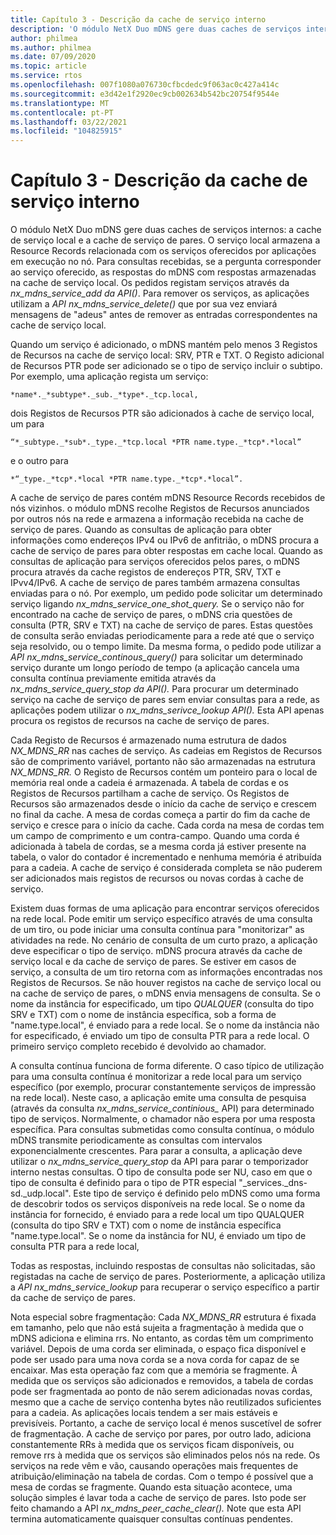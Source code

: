 ```yaml
---
title: Capítulo 3 - Descrição da cache de serviço interno
description: 'O módulo NetX Duo mDNS gere duas caches de serviços internos: a cache de serviço local e a cache de serviço de pares.'
author: philmea
ms.author: philmea
ms.date: 07/09/2020
ms.topic: article
ms.service: rtos
ms.openlocfilehash: 007f1080a076730cfbcdedc9f063ac0c427a414c
ms.sourcegitcommit: e3d42e1f2920ec9cb002634b542bc20754f9544e
ms.translationtype: MT
ms.contentlocale: pt-PT
ms.lasthandoff: 03/22/2021
ms.locfileid: "104825915"
---
```

# <a name="chapter-3---description-of-internal-service-cache"></a>Capítulo 3 - Descrição da cache de serviço interno

O módulo NetX Duo mDNS gere duas caches de serviços internos: a cache de serviço local e a cache de serviço de pares. O serviço local armazena a Resource Records relacionada com os serviços oferecidos por aplicações em execução no nó. Para consultas recebidas, se a pergunta corresponder ao serviço oferecido, as respostas do mDNS com respostas armazenadas na cache de serviço local. Os pedidos registam serviços através da *nx_mdns_service_add da API()*. Para remover os serviços, as aplicações utilizam a *API nx_mdns_service_delete()* que por sua vez enviará mensagens de "adeus" antes de remover as entradas correspondentes na cache de serviço local.

Quando um serviço é adicionado, o mDNS mantém pelo menos 3 Registos de Recursos na cache de serviço local: SRV, PTR e TXT. O Registo adicional de Recursos PTR pode ser adicionado se o tipo de serviço incluir o subtipo. Por exemplo, uma aplicação regista um serviço:

```
*name*._*subtype*._sub._*type*._tcp.local,
```

dois Registos de Recursos PTR são adicionados à cache de serviço local, um para

```
“*_subtype._*sub*._type._*tcp.local *PTR name.type._*tcp*.*local”
```

e o outro para

```
*“_type._*tcp*.*local *PTR name.type._*tcp*.*local”.
```

A cache de serviço de pares contém mDNS Resource Records recebidos de nós vizinhos. o módulo mDNS recolhe Registos de Recursos anunciados por outros nós na rede e armazena a informação recebida na cache de serviço de pares. Quando as consultas de aplicação para obter informações como endereços IPv4 ou IPv6 de anfitrião, o mDNS procura a cache de serviço de pares para obter respostas em cache local. Quando as consultas de aplicação para serviços oferecidos pelos pares, o mDNS procura através da cache registos de endereços PTR, SRV, TXT e IPvv4/IPv6. A cache de serviço de pares também armazena consultas enviadas para o nó. Por exemplo, um pedido pode solicitar um determinado serviço ligando *nx_mdns_service_one_shot_query.* Se o serviço não for encontrado na cache de serviço de pares, o mDNS cria questões de consulta (PTR, SRV e TXT) na cache de serviço de pares. Estas questões de consulta serão enviadas periodicamente para a rede até que o serviço seja resolvido, ou o tempo limite. Da mesma forma, o pedido pode utilizar a *API nx_mdns_service_continous_query()* para solicitar um determinado serviço durante um longo período de tempo (a aplicação cancela uma consulta contínua previamente emitida através da *nx_mdns_service_query_stop da API().* Para procurar um determinado serviço na cache de serviço de pares sem enviar consultas para a rede, as aplicações podem utilizar o *nx_mdns_serivce_lookup API().* Esta API apenas procura os registos de recursos na cache de serviço de pares.

Cada Registo de Recursos é armazenado numa estrutura de dados *NX_MDNS_RR* nas caches de serviço. As cadeias em Registos de Recursos são de comprimento variável, portanto não são armazenadas na estrutura *NX_MDNS_RR.* O Registo de Recursos contém um ponteiro para o local de memória real onde a cadeia é armazenada. A tabela de cordas e os Registos de Recursos partilham a cache de serviço. Os Registos de Recursos são armazenados desde o início da cache de serviço e crescem no final da cache. A mesa de cordas começa a partir do fim da cache de serviço e cresce para o início da cache. Cada corda na mesa de cordas tem um campo de comprimento e um contra-campo. Quando uma corda é adicionada à tabela de cordas, se a mesma corda já estiver presente na tabela, o valor do contador é incrementado e nenhuma memória é atribuída para a cadeia. A cache de serviço é considerada completa se não puderem ser adicionados mais registos de recursos ou novas cordas à cache de serviço.

Existem duas formas de uma aplicação para encontrar serviços oferecidos na rede local. Pode emitir um serviço específico através de uma consulta de um tiro, ou pode iniciar uma consulta contínua para "monitorizar" as atividades na rede. No cenário de consulta de um curto prazo, a aplicação deve especificar o tipo de serviço. mDNS procura através da cache de serviço local e da cache de serviço de pares. Se estiver em casos de serviço, a consulta de um tiro retorna com as informações encontradas nos Registos de Recursos. Se não houver registos na cache de serviço local ou na cache de serviço de pares, o mDNS envia mensagens de consulta. Se o nome da instância for especificado, um tipo *QUALQUER* (consulta do tipo SRV e TXT) com o nome de instância específica, sob a forma de "name.type.local", é enviado para a rede local. Se o nome da instância não for especificado, é enviado um tipo de consulta PTR para a rede local. O primeiro serviço completo recebido é devolvido ao chamador.

A consulta contínua funciona de forma diferente. O caso típico de utilização para uma consulta contínua é monitorizar a rede local para um serviço específico (por exemplo, procurar constantemente serviços de impressão na rede local). Neste caso, a aplicação emite uma consulta de pesquisa (através da consulta *nx_mdns_service_continious_* API) para determinado tipo de serviços. Normalmente, o chamador não espera por uma resposta específica. Para consultas submetidas como consulta contínua, o módulo mDNS transmite periodicamente as consultas com intervalos exponencialmente crescentes. Para parar a consulta, a aplicação deve utilizar o *nx_mdns_service_query_stop* da API para parar o temporizador interno nestas consultas. O tipo de consulta pode ser NU, caso em que o tipo de consulta é definido para o tipo de PTR especial "_services._dns-sd._udp.local". Este tipo de serviço é definido pelo mDNS como uma forma de descobrir todos os serviços disponíveis na rede local. Se o nome da instância for fornecido, é enviado para a rede local um tipo QUALQUER (consulta do tipo SRV e TXT) com o nome de instância específica "name.type.local". Se o nome da instância for NU, é enviado um tipo de consulta PTR para a rede local,

Todas as respostas, incluindo respostas de consultas não solicitadas, são registadas na cache de serviço de pares. Posteriormente, a aplicação utiliza a *API nx_mdns_service_lookup* para recuperar o serviço específico a partir da cache de serviço de pares.

Nota especial sobre fragmentação: Cada *NX_MDNS_RR* estrutura é fixada em tamanho, pelo que não está sujeita a fragmentação à medida que o mDNS adiciona e elimina rrs. No entanto, as cordas têm um comprimento variável. Depois de uma corda ser eliminada, o espaço fica disponível e pode ser usado para uma nova corda se a nova corda for capaz de se encaixar. Mas esta operação faz com que a memória se fragmente. À medida que os serviços são adicionados e removidos, a tabela de cordas pode ser fragmentada ao ponto de não serem adicionadas novas cordas, mesmo que a cache de serviço contenha bytes não reutilizados suficientes para a cadeia. As aplicações locais tendem a ser mais estáveis e previsíveis. Portanto, a cache de serviço local é menos suscetível de sofrer de fragmentação. A cache de serviço por pares, por outro lado, adiciona constantemente RRs à medida que os serviços ficam disponíveis, ou remove rrs à medida que os serviços são eliminados pelos nós na rede. Os serviços na rede vêm e vão, causando operações mais frequentes de atribuição/eliminação na tabela de cordas. Com o tempo é possível que a mesa de cordas se fragmente. Quando esta situação acontece, uma solução simples é lavar toda a cache de serviço de pares. Isto pode ser feito chamando a API *nx_mdns_peer_cache_clear().* Note que esta API termina automaticamente quaisquer consultas contínuas pendentes.
